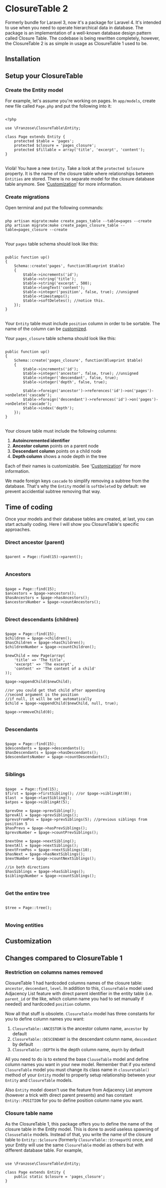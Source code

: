 # ClosureTable 2

Formerly bundle for Laravel 3, now it's a package for Laravel 4. It's intended to use when you need to operate hierarchical data in database. The package is an implementation of a well-known database design pattern called Closure Table. The codebase is being rewritten completely, however, the ClosureTable 2 is as simple in usage as ClosureTable 1 used to be.

## Installation

## Setup your ClosureTable
### Create the Entity model
For example, let's assume you're working on pages. In `app/models`, create new file called `Page.php` and put the following into it:

<pre>
<code>
&lt;?php

use \Franzose\ClosureTable\Entity;

class Page extends Entity {
    protected $table = 'pages';
    protected $closure = 'pages_closure';
    protected $fillable = array('title', 'excerpt', 'content');
}
</code>
</pre>

Violà! You have a new `Entity`. Take a look at the `protected $closure` property. It is the name of the closure table where relationships between `Entities` are stored. There is no separate model for the closure database table anymore. See ‘<a href="#customization">Customization</a>’ for more information.

### Create migrations

Open terminal and put the following commands:
<pre>
<code>
php artisan migrate:make create_pages_table --table=pages --create
php artisan migrate:make create_pages_closure_table --table=pages_closure --create
</code>
</pre>

Your `pages` table schema should look like this:
<pre>
<code>
public function up()
{
	Schema::create('pages', function(Blueprint $table)
	{
		$table->increments('id');
        $table->string('title');
        $table->string('excerpt', 500);
        $table->longText('content');
        $table->integer('position', false, true); //unsigned
		$table->timestamps();
        $table->softDeletes(); //notice this.
	});
}
</code>
</pre>

Your `Entity` table must include `position` column in order to be sortable. The name of the column can be <a href="#customization">customized</a>.

Your `pages_closure` table schema should look like this:
<pre>
<code>
public function up()
{
	Schema::create('pages_closure', function(Blueprint $table)
	{
		$table->increments('id');
        $table->integer('ancestor', false, true); //unsigned
        $table->integer('descendant', false, true);
        $table->integer('depth', false, true);

        $table->foreign('ancestor')->references('id')->on('pages')->onDelete('cascade');
        $table->foreign('descendant')->references('id')->on('pages')->onDelete('cascade');
        $table->index('depth');
	});
}
</code>
</pre>

Your closure table must include the following columns:<br>
1. **Autoincremented identifier**<br>
2. **Ancestor column** points on a parent node<br>
3. **Descendant column** points on a child node<br>
4. **Depth column** shows a node depth in the tree

Each of their names is customizable. See ‘<a href="#customization">Customization</a>’ for more information.

We made foreign keys `cascade` to simplify removing a subtree from the database. That's why the `Entity` model is `softDelete`d by default: we prevent accidential subtree removing that way.

## Time of coding
Once your models and their database tables are created, at last, you can start actually coding. Here I will show you ClosureTable's specific approaches.

### Direct ancestor (parent)
<pre>
<code>
$parent = Page::find(15)->parent();
</code>
</pre>

### Ancestors
<pre>
<code>
$page = Page::find(15);
$ancestors = $page->ancestors();
$hasAncestors = $page->hasAncestors();
$ancestorsNumber = $page->countAncestors();
</code>
</pre>

### Direct descendants (children)
<pre>
<code>
$page = Page::find(15);
$children = $page->children();
$hasChildren = $page->hasChildren();
$childrenNumber = $page->countChildren();

$newChild = new Page(array(
	'title' => 'The title',
	'excerpt' => 'The excerpt',
	'content' => 'The content of a child'
));

$page->appendChild($newChild);

//or you could get that child after appending
//second argument is the position
//if null, it will be set automatically
$child = $page->appendChild($newChild, null, true);

$page->removeChild(0);
</code>
</pre>

### Descendants
<pre>
<code>
$page = Page::find(15);
$descendants = $page->descendants();
$hasDescendants = $page->hasDescendants();
$descendantsNumber = $page->countDescendants();
</code>
</pre>

### Siblings
<pre>
<code>
$page  = Page::find(15);
$first = $page->firstSibling(); //or $page->siblingAt(0);
$last  = $page->lastSibling();
$atpos = $page->siblingAt(5);

$prevOne = $page->prevSibling();
$prevAll = $page->prevSiblings();
$prevsFromPos = $page->prevSiblings(5); //previous siblings from position 5
$hasPrevs = $page->hasPrevSiblings();
$prevsNumber = $page->countPrevSiblings();

$nextOne = $page->nextSibling();
$nextAll = $page->nextSiblings();
$nextFromPos = $page->nextSiblings(10);
$hasNext = $page->hasNextSiblings();
$nextNumber = $page->countNextSiblings();

//in both directions
$hasSiblings = $page->hasSiblings();
$siblingsNumber = $page->countSiblings();
</code>
</pre>

### Get the entire tree

<pre>
<code>
$tree = Page::tree();
</code>
</pre>

### Moving entities

## Customization


## Changes compared to ClosureTable 1
### Restriction on columns names removed
ClosureTable 1 had hardcoded columns names of the closure table: `ancestor`, `descendant`, `level`. In addition to this, `ClosureTable` model used Adjacency List feature with direct parent identifier in the entity table (i.e. `parent_id` or the like, which column name you had to set manually if needed) and hardcoded `position` column.

Now all that stuff is obsolete. `ClosureTable` model has three constants for you to define column names you want:
1. `ClosureTable::ANCESTOR` is the ancestor column name, `ancestor` by default
2. `ClosureTable::DESCENDANT` is the descendant column name, `descendant` by default
3. `ClosureTable::DEPTH` is the depth column name, `depth` by default

All you need to do is to extend the base `ClouseTable` model and define column names you want in your new model. Remember that if you extend `ClosureTable` model you must change its class name in `closuretable()` method of your `Entity` model to properly setup relationship between your `Entity` and `ClosureTable` models.

Also `Entity` model doesn't use the feature from Adjacency List anymore (however a trick with direct parent presents) and has constant `Entity::POSITION` for you to define position column name you want.

### Closure table name
As the ClosureTable 1, this package offers you to define the name of the closure table in the Entity model. This is done to avoid useless spawning of `ClosuseTable` models. Instead of that, you write the name of the closure table to `Entity::$closure` (formerly `ClosureTable::$treepath`) once, and your Entity will use the same `ClosureTable` model as others but with different database table. For example,

<pre>
<code>
use \Franzose\ClosureTable\Entity;

class Page extends Entity {
    public static $closure = 'pages_closure';
}
</code>
</pre>
